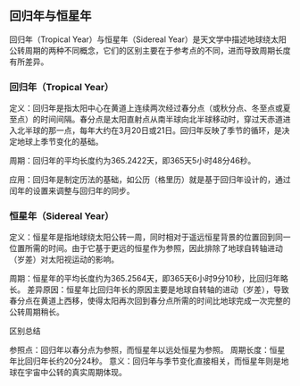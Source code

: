 ## 回归年与恒星年

回归年（Tropical Year）与恒星年（Sidereal Year）是天文学中描述地球绕太阳公转周期的两种不同概念，它们的区别主要在于参考点的不同，进而导致周期长度有所差异。

### 回归年（Tropical Year）
定义：回归年是指太阳中心在黄道上连续两次经过春分点（或秋分点、冬至点或夏至点）的时间间隔。春分点是太阳直射点从南半球向北半球移动时，穿过天赤道进入北半球的那一点，每年大约在3月20日或21日。回归年反映了季节的循环，是决定地球上季节变化的基础。

周期：回归年的平均长度约为365.2422天，即365天5小时48分46秒。

应用：回归年是制定历法的基础，如公历（格里历）就是基于回归年设计的，通过闰年的设置来调整与回归年的同步。

### 恒星年（Sidereal Year）
定义：恒星年是指地球绕太阳公转一周，同时相对于遥远恒星背景的位置回到同一位置所需的时间。由于它基于更远的恒星作为参照，因此排除了地球自转轴进动（岁差）对太阳视运动的影响。

周期：恒星年的平均长度约为365.2564天，即365天6小时9分10秒，比回归年略长。
差异原因：恒星年比回归年长的原因主要是地球自转轴的进动（岁差），导致春分点在黄道上西移，使得太阳再次回到春分点所需的时间比地球完成一次完整的公转周期稍长。

区别总结

参照点：回归年以春分点为参照，而恒星年以远处恒星为参照。
周期长度：恒星年比回归年长约20分24秒。
意义：回归年与季节变化直接相关，而恒星年则是地球在宇宙中公转的真实周期体现。